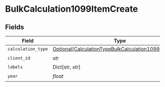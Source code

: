 # BulkCalculation1099ItemCreate


## Fields

| Field                                                                                                                         | Type                                                                                                                          | Required                                                                                                                      | Description                                                                                                                   |
| ----------------------------------------------------------------------------------------------------------------------------- | ----------------------------------------------------------------------------------------------------------------------------- | ----------------------------------------------------------------------------------------------------------------------------- | ----------------------------------------------------------------------------------------------------------------------------- |
| `calculation_type`                                                                                                            | [Optional[CalculationTypeBulkCalculation1099ItemCreate]](../../models/shared/calculationtypebulkcalculation1099itemcreate.md) | :heavy_minus_sign:                                                                                                            | N/A                                                                                                                           |
| `client_id`                                                                                                                   | *str*                                                                                                                         | :heavy_check_mark:                                                                                                            | N/A                                                                                                                           |
| `labels`                                                                                                                      | Dict[str, *str*]                                                                                                              | :heavy_minus_sign:                                                                                                            | N/A                                                                                                                           |
| `year`                                                                                                                        | *float*                                                                                                                       | :heavy_check_mark:                                                                                                            | N/A                                                                                                                           |
